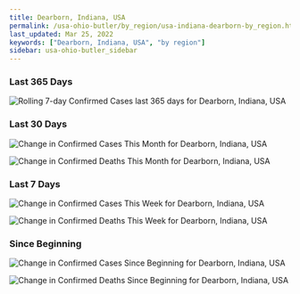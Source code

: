 ```yaml
---
title: Dearborn, Indiana, USA
permalink: /usa-ohio-butler/by_region/usa-indiana-dearborn-by_region.html
last_updated: Mar 25, 2022
keywords: ["Dearborn, Indiana, USA", "by region"]
sidebar: usa-ohio-butler_sidebar
---
```


<h3>Last 365 Days</h3>

![Rolling 7-day Confirmed Cases last 365 days for Dearborn, Indiana, USA](/covid_tracker/images/graphs/usa-indiana-dearborn-weekly_totals_graph.png)

<h3>Last 30 Days</h3>

![Change in Confirmed Cases This Month for Dearborn, Indiana, USA](/covid_tracker/images/graphs/usa-indiana-dearborn-delta_confirmed-30_days_graph.png)

![Change in Confirmed Deaths This Month for Dearborn, Indiana, USA](/covid_tracker/images/graphs/usa-indiana-dearborn-delta_deaths-30_days_graph.png)

<h3>Last 7 Days</h3>

![Change in Confirmed Cases This Week for Dearborn, Indiana, USA](/covid_tracker/images/graphs/usa-indiana-dearborn-delta_confirmed-7_days_graph.png)

![Change in Confirmed Deaths This Week for Dearborn, Indiana, USA](/covid_tracker/images/graphs/usa-indiana-dearborn-delta_deaths-7_days_graph.png)

<h3>Since Beginning</h3>

![Change in Confirmed Cases Since Beginning for Dearborn, Indiana, USA](/covid_tracker/images/graphs/usa-indiana-dearborn-delta_confirmed-since_beginning_graph.png)

![Change in Confirmed Deaths Since Beginning for Dearborn, Indiana, USA](/covid_tracker/images/graphs/usa-indiana-dearborn-delta_deaths-since_beginning_graph.png)
